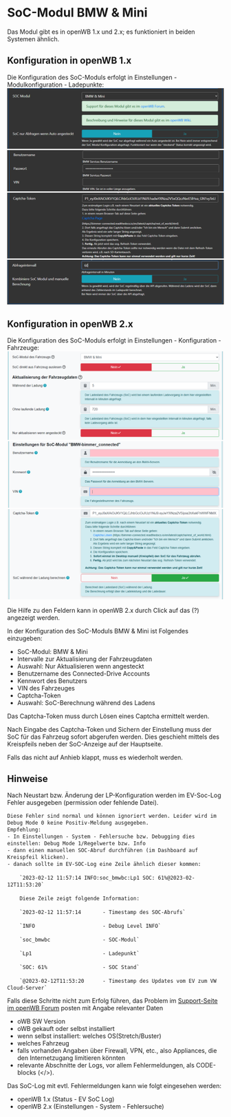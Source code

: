 # SoC-Modul BMW & Mini

Das Modul gibt es in openWB 1.x und 2.x; es funktioniert in beiden Systemen ähnlich.

## Konfiguration in openWB 1.x

Die Konfiguration des SoC-Moduls erfolgt in Einstellungen - Modulkonfiguration - Ladepunkte:
![BMW-Settings 1.9-1](SoC-BMW-19-settings-1.PNG)
![BMW-Settings 1.9-2](SoC-BMW-19-settings-2.PNG)
![BMW-Settings 1.9-3](SoC-BMW-19-settings-3.PNG)
![BMW-Settings 1.9-4](SoC-BMW-19-settings-4.PNG)

## Konfiguration in openWB 2.x

Die Konfiguration des SoC-Moduls erfolgt in Einstellungen - Konfiguration - Fahrzeuge:
![BMW-Settings 2.x-1](SoC-BMW-20-settings-1.PNG)
![BMW-Settings 2.x-2](SoC-BMW-20-settings-2.PNG)
![BMW-Settings 2.x-3](SoC-BMW-20-settings-3.PNG)

Die Hilfe zu den Feldern kann in openWB 2.x durch Click auf das (?) angezeigt werden.

In der Konfiguration des SoC-Moduls BMW & Mini ist Folgendes einzugeben:

- SoC-Modul: BMW & Mini
- Intervalle zur Aktualisierung der Fahrzeugdaten
- Auswahl: Nur Aktualisieren wenn angesteckt
- Benutzername des Connected-Drive Accounts
- Kennwort des Benutzers
- VIN des Fahrzeuges
- Captcha-Token
- Auswahl: SoC-Berechnung während des Ladens

Das Captcha-Token muss durch Lösen eines Captcha ermittelt werden.

Nach Eingabe des Captcha-Token und Sichern der Einstellung muss der SoC für das Fahrzeug sofort abgerufen werden. Dies geschieht mittels des Kreispfeils neben der SoC-Anzeige auf der Hauptseite.

Falls das nicht auf Anhieb klappt, muss es wiederholt werden.

## Hinweise

Nach Neustart bzw. Änderung der LP-Konfiguration werden im EV-Soc-Log Fehler ausgegeben (permission oder fehlende Datei).

    Diese Fehler sind normal und können ignoriert werden. Leider wird im Debug Mode 0 keine Positiv-Meldung ausgegeben.
    Empfehlung:
    - In Einstellungen - System - Fehlersuche bzw. Debugging dies einstellen: Debug Mode 1/Regelwerte bzw. Info
    - dann einen manuellen SOC-Abruf durchführen (im Dashboard auf Kreispfeil klicken).
    - danach sollte im EV-SOC-Log eine Zeile ähnlich dieser kommen:

        `2023-02-12 11:57:14 INFO:soc_bmwbc:Lp1 SOC: 61%@2023-02-12T11:53:20`

        Diese Zeile zeigt folgende Information:

        `2023-02-12 11:57:14       - Timestamp des SOC-Abrufs`

        `INFO                      - Debug Level INFO`

        `soc_bmwbc                 - SOC-Modul`

        `Lp1                       - Ladepunkt`

        `SOC: 61%                  - SOC Stand`

        `@2023-02-12T11:53:20      - Timestamp des Updates vom EV zum VW Cloud-Server`

Falls diese Schritte nicht zum Erfolg führen, das Problem im [Support-Seite im openWB Forum](https://forum.openwb.de/viewtopic.php?t=4870) posten mit Angabe relevanter Daten

- oWB SW Version
- oWB gekauft oder selbst installiert
- wenn selbst installiert: welches OS(Stretch/Buster)
- welches Fahrzeug
- falls vorhanden Angaben über Firewall, VPN, etc., also Appliances, die den Internetzugang limitieren könnten
- relevante Abschnitte der Logs, vor allem Fehlermeldungen, als CODE-blocks (</>).

Das SoC-Log mit evtl. Fehlermeldungen kann wie folgt eingesehen werden:

- openWB 1.x (Status - EV SoC Log)
- openWB 2.x (Einstellungen - System - Fehlersuche)

